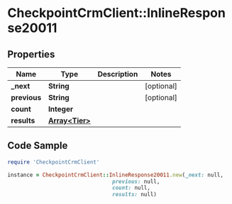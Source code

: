 # CheckpointCrmClient::InlineResponse20011

## Properties

Name | Type | Description | Notes
------------ | ------------- | ------------- | -------------
**_next** | **String** |  | [optional] 
**previous** | **String** |  | [optional] 
**count** | **Integer** |  | 
**results** | [**Array&lt;Tier&gt;**](Tier.md) |  | 

## Code Sample

```ruby
require 'CheckpointCrmClient'

instance = CheckpointCrmClient::InlineResponse20011.new(_next: null,
                                 previous: null,
                                 count: null,
                                 results: null)
```


